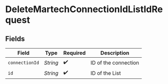 # DeleteMartechConnectionIdListIdRequest


## Fields

| Field                | Type                 | Required             | Description          |
| -------------------- | -------------------- | -------------------- | -------------------- |
| `connectionId`       | *String*             | :heavy_check_mark:   | ID of the connection |
| `id`                 | *String*             | :heavy_check_mark:   | ID of the List       |